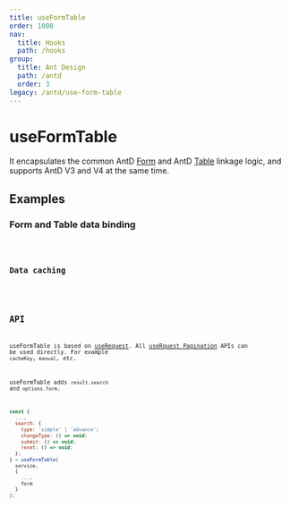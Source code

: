 ```yaml
---
title: useFormTable
order: 1000
nav:
  title: Hooks
  path: /hooks
group:
  title: Ant Design
  path: /antd
  order: 3
legacy: /antd/use-form-table
---
```


# useFormTable

It encapsulates the common AntD [Form](https://ant.design/components/form-cn/) and AntD [Table](https://ant.design/components/table-cn/) linkage logic, and supports AntD V3 and V4 at the same time.

## Examples

### Form and Table data binding

<code src="./demo/demo1.tsx" />

### Data caching

<code src="./demo/demo2.tsx" />

## API

useFormTable is based on [useRequest](/async). All [useRquest Pagination](/async?anchor=pagination#api-1) APIs can be used directly. For example `cacheKey`,` manual`, etc.

useFormTable adds `result.search` and` options.form`.

```javascript
const {
  ...,
  search: {
    type: 'simple' | 'advance';
    changeType: () => void;
    submit: () => void;
    reset: () => void;
  };
} = useFormTable(
  service,
  {
    ...,
    form
  }
);
```
